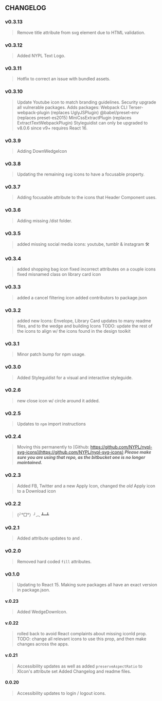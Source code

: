 ## CHANGELOG

### v0.3.13
> Remove title attribute from svg element due to HTML validation.

### v0.3.12
> Added NYPL Text Logo.

### v0.3.11
> Hotfix to correct an issue with bundled assets.

### v0.3.10
> Update Youtube icon to match branding guidelines.
> Security upgrade all vulnerable packages.
> Adds packages:
  > Webpack CLI
  > Terser-webpack-plugin (replaces UglyJSPlugin)
  > @babel/preset-env (replaces preset-es2015)
  > MiniCssExtractPlugin (replaces ExtractTextWebpackPlugin)
> Styleguidist can only be upgraded to v8.0.6 since v9+ requires React 16.

### v0.3.9
> Adding DownWedgeIcon

### v0.3.8
> Updating the remaining svg icons to have a focusable property.

### v0.3.7
> Adding focusable attribute to the icons that Header Component uses.

### v0.3.6
> Adding missing /dist folder.

### v0.3.5
> added missing social media icons: youtube, tumblr & instagram
> 🛠

### v0.3.4
> added shopping bag icon
> fixed incorrect attributes on a couple icons
> fixed misnamed class on library card icon

### v0.3.3
> added a cancel filtering icon
> added contributors to package.json

### v0.3.2
> added new Icons: Envelope, Library Card
> updates to many readme files, and to the wedge and building Icons
> TODO: update the rest of the icons to align w/ the icons found in the design toolkit

### v0.3.1
> Minor patch bump for npm usage.

### v0.3.0
> Added Styleguidist for a visual and interactive styleguide.

### v0.2.6
> new close icon w/ circle around it added.

### v0.2.5
> Updates to `npm` import instructions

### v0.2.4
> Moving this permanently to [Github: https://github.com/NYPL/nypl-svg-icons](https://github.com/NYPL/nypl-svg-icons)
***Please make sure you are using that repo, as the bitbucket one is no longer maintained.***

### v0.2.3
> Added FB, Twitter and a new Apply Icon, changed the _old_ Apply icon to a Download icon

### v0.2.2
> (╯°□°）╯︵ ┻━┻

### v0.2.1
> Added attribute updates to <ApplyIcon> and <ResetIcon>.

### v0.2.0
> Removed hard coded `fill` attributes.

### v0.1.0
> Updating to React 15.
> Making sure packages all have an exact version in package.json.

#### v.0.23
> Added WedgeDownIcon.

#### v.0.22
> rolled back to avoid React complaints about missing iconId prop.
> TODO: change all relevant icons to use this prop, and then make changes across the apps.

#### v.0.21
> Accessibility updates as well as added `preserveAspectRatio` to XIcon's attribute set
> Added Changelog and readme files.

#### 0.0.20
> Accessibility updates to login / logout icons.
